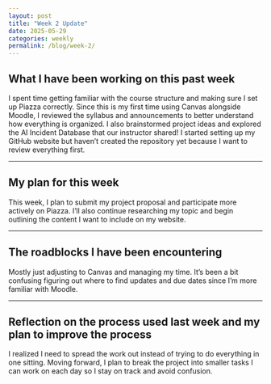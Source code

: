 ```yaml
---
layout: post
title: "Week 2 Update"
date: 2025-05-29
categories: weekly
permalink: /blog/week-2/
---
```


## What I have been working on this past week

I spent time getting familiar with the course structure and making sure I set up Piazza correctly. Since this is my first time using Canvas alongside Moodle, I reviewed the syllabus and announcements to better understand how everything is organized. I also brainstormed project ideas and explored the AI Incident Database that our instructor shared! I started setting up my GitHub website but haven’t created the repository yet because I want to review everything first.

---

## My plan for this week

This week, I plan to submit my project proposal and participate more actively on Piazza. I’ll also continue researching my topic and begin outlining the content I want to include on my website.

---

## The roadblocks I have been encountering

Mostly just adjusting to Canvas and managing my time. It’s been a bit confusing figuring out where to find updates and due dates since I’m more familiar with Moodle.

---

## Reflection on the process used last week and my plan to improve the process

I realized I need to spread the work out instead of trying to do everything in one sitting. Moving forward, I plan to break the project into smaller tasks I can work on each day so I stay on track and avoid confusion.

